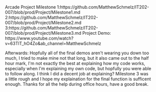 <ul>
Arcade Project
Milestone
1:https://github.com/MatthewSchmelz/IT202-007/blob/prod/Project/Milestone1.md
2:https://github.com/MatthewSchmelz/IT202-007/blob/prod/Project/Milestone2.md
3:https://github.com/MatthewSchmelz/IT202-007/blob/prod/Project/Milestone3.md
Project Demo: https://www.youtube.com/watch?v=63TlT_hO4Zo&ab_channel=MatthewSchmelz

Afterwards: Hopfully all of the final demos aren't wearing you down too much, I tried to make mine not that long, but it also came out to the half hour mark, I'm not exactly the best at explaining how my code works, especially when I'm explaining my own code, but hopfully you were able to follow along. I think I did a decent job at explaining? Milestone 3 was a little rough and I hope my explaination for the final function is sufficent enough. Thanks for all the help during office hours, have a good break. 
</ul>